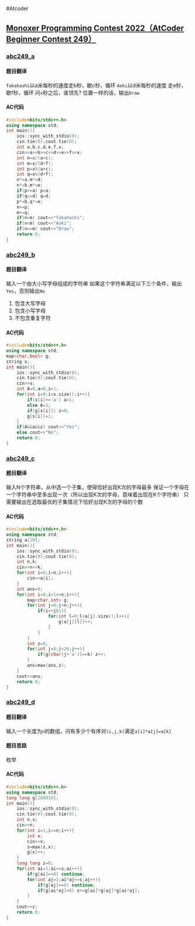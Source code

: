 #Atcoder
## [Monoxer Programming Contest 2022（AtCoder Beginner Contest 249）](https://atcoder.jp/contests/abc249)
### [abc249_a](https://atcoder.jp/contests/abc249/tasks/abc249_a)
#### 题目翻译
`Takahashi`以a米每秒的速度走b秒，歇c秒，循环
`Aoki`以d米每秒的速度 走e秒，歇f秒，循环
问`x`秒之后，谁领先?
位置一样的话，输出`Draw`
#### AC代码
```cpp
#include<bits/stdc++.h>
using namespace std;
int main(){
	ios::sync_with_stdio(0);
	cin.tie(0);cout.tie(0);
    int a,b,c,d,e,f,x;
    cin>>a>>b>>c>>d>>e>>f>>x;
    int n=x/(a+c);
    int m=x/(d+f);
    int p=x%(a+c);
    int q=x%(d+f);
    n*=a,m*=d;
    n*=b,m*=e;
    if(p>=a) p=a;
    if(q>=d) q=d;
    p*=b,q*=e;
    n+=p;
    m+=q;
    if(n>m) cout<<"Takahashi";
    if(n<m) cout<<"Aoki";
    if(n==m) cout<<"Draw";
	return 0;
}
```
### [abc249_b](https://atcoder.jp/contests/abc249/tasks/abc249_b)
#### 题目翻译
输入一个由大小写字母组成的字符串
如果这个字符串满足以下三个条件，输出`Yes`，否则输出`No`
1. 包含大写字母
2. 包含小写字母
3. 不包含重复字符

#### AC代码
```cpp
#include<bits/stdc++.h>
using namespace std;
map<char,bool> g;
string s;
int main(){
	ios::sync_with_stdio(0);
	cin.tie(0);cout.tie(0);
    cin>>s;
    int A=0,a=0,z=1;
    for(int i=0;i<s.size();i++){
        if(s[i]>='a') a=1;
        else A=1;
        if(g[s[i]]) z=0;
        g[s[i]]=1;
    }
    if(A&&a&&z) cout<<"Yes";
    else cout<<"No";
	return 0;
}
```
### [abc249_c](https://atcoder.jp/contests/abc249/tasks/abc249_c)
#### 题目翻译
输入N个字符串，从中选一个子集，使得恰好出现K次的字母最多
保证一个字母在一个字符串中至多出现一次（所以出现K次的字母，意味着出现在K个字符串）
只需要输出在选取最优的子集情况下恰好出现K次的字母的个数
#### AC代码
```cpp
#include<bits/stdc++.h>
using namespace std;
string a[20];
int main(){
	ios::sync_with_stdio(0);
	cin.tie(0);cout.tie(0);
    int n,k;
    cin>>n>>k;
    for(int i=0;i<n;i++){
        cin>>a[i];
    }
    int ans=0;
    for(int i=0;i<1<<n;i++){
        map<char,int> g;
        for(int j=0;j<n;j++){
            if(i>>j&1){
                for(int l=0;l<a[j].size();l++){
                    g[a[j][l]]++;
                }
            }
        }
        int z=0;
        for(int j=0;j<26;j++){
            if(g[char(j+'a')]==k) z++;
        }
        ans=max(ans,z);
    }
    cout<<ans;
	return 0;
}
```
### [abc249_d](https://atcoder.jp/contests/abc249/tasks/abc249_d)
#### 题目翻译
输入一个长度为`n`的数组，问有多少个有序对`(i,j,k)`满足`a[i]*a[j]=a[k]`
#### 题目思路
枚举
#### AC代码
```cpp
#include<bits/stdc++.h>
using namespace std;
long long g[200010];
int main(){
	ios::sync_with_stdio(0);
	cin.tie(0);cout.tie(0);
    int n,s;
    cin>>n;
    for(int i=1;i<=n;i++){
        int x;
        cin>>x;
        s=max(s,x);
        g[x]++;
    }
    long long z=0;
    for(int ai=1;ai<=s;ai++){
        if(g[ai]==0) continue;
        for(int aj=1;ai*aj<=s;aj++){
            if(g[aj]==0) continue;
            if(g[ai*aj]>0) z+=g[ai]*g[aj]*g[ai*aj];
        }
    }
    cout<<z;
	return 0;
}
```
